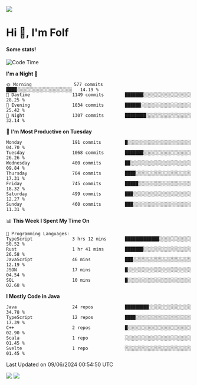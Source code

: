 <img src="https://komarev.com/ghpvc/?username=itsfolf"/>
<h1>Hi 👋, I'm Folf</h1>


#### Some stats!
<!--START_SECTION:waka-->
![Code Time](http://img.shields.io/badge/Code%20Time-2%2C222%20hrs%2011%20mins-blue)

**I'm a Night 🦉** 

```text
🌞 Morning                577 commits         ████░░░░░░░░░░░░░░░░░░░░░   14.19 % 
🌆 Daytime                1149 commits        ███████░░░░░░░░░░░░░░░░░░   28.25 % 
🌃 Evening                1034 commits        ██████░░░░░░░░░░░░░░░░░░░   25.42 % 
🌙 Night                  1307 commits        ████████░░░░░░░░░░░░░░░░░   32.14 % 
```
📅 **I'm Most Productive on Tuesday** 

```text
Monday                   191 commits         █░░░░░░░░░░░░░░░░░░░░░░░░   04.70 % 
Tuesday                  1068 commits        ███████░░░░░░░░░░░░░░░░░░   26.26 % 
Wednesday                400 commits         ██░░░░░░░░░░░░░░░░░░░░░░░   09.84 % 
Thursday                 704 commits         ████░░░░░░░░░░░░░░░░░░░░░   17.31 % 
Friday                   745 commits         █████░░░░░░░░░░░░░░░░░░░░   18.32 % 
Saturday                 499 commits         ███░░░░░░░░░░░░░░░░░░░░░░   12.27 % 
Sunday                   460 commits         ███░░░░░░░░░░░░░░░░░░░░░░   11.31 % 
```


📊 **This Week I Spent My Time On** 

```text
💬 Programming Languages: 
TypeScript               3 hrs 12 mins       █████████████░░░░░░░░░░░░   50.52 % 
Rust                     1 hr 41 mins        ███████░░░░░░░░░░░░░░░░░░   26.58 % 
JavaScript               46 mins             ███░░░░░░░░░░░░░░░░░░░░░░   12.19 % 
JSON                     17 mins             █░░░░░░░░░░░░░░░░░░░░░░░░   04.54 % 
SQL                      10 mins             █░░░░░░░░░░░░░░░░░░░░░░░░   02.68 % 
```

**I Mostly Code in Java** 

```text
Java                     24 repos            █████████░░░░░░░░░░░░░░░░   34.78 % 
TypeScript               12 repos            ████░░░░░░░░░░░░░░░░░░░░░   17.39 % 
C++                      2 repos             █░░░░░░░░░░░░░░░░░░░░░░░░   02.90 % 
Scala                    1 repo              ░░░░░░░░░░░░░░░░░░░░░░░░░   01.45 % 
Svelte                   1 repo              ░░░░░░░░░░░░░░░░░░░░░░░░░   01.45 % 
```




 Last Updated on 09/06/2024 00:54:50 UTC
<!--END_SECTION:waka-->
<a src="https://discord.com/users/1090088995976925305"><img src="https://lanyard-profile-readme.vercel.app/api/1090088995976925305"/></a></td> 
<img src="https://hit.yhype.me/github/profile?user_id=9268058"/>
